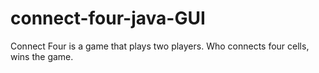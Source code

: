 # connect-four-java-GUI
Connect Four is a game that plays two players. Who connects four cells, wins the game.
